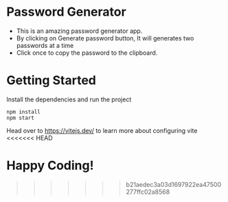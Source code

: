 # Password Generator

- This is an amazing password generator app.
- By clicking on Generate password button, It will generates two passwords at a time 
- Click once to copy the password to the clipboard.

# Getting Started

Install the dependencies and run the project

```
npm install
npm start
```

Head over to https://vitejs.dev/ to learn more about configuring vite
<<<<<<< HEAD

Happy Coding!
=======
>>>>>>> b21aedec3a03d1697922ea47500277ffc02a8568
